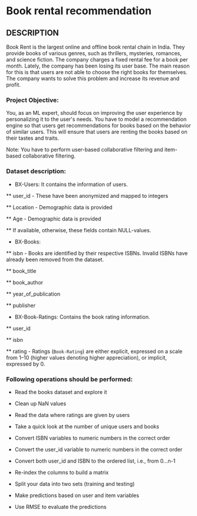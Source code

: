 # Book rental recommendation
## DESCRIPTION

Book Rent is the largest online and offline book rental chain in India. They provide books of various genres, such as thrillers, mysteries, romances, and science fiction. The company charges a fixed rental fee for a book per month. Lately, the company has been losing its user base. The main reason for this is that users are not able to choose the right books for themselves. The company wants to solve this problem and increase its revenue and profit. 

### Project Objective:

You, as an ML expert, should focus on improving the user experience by personalizing it to the user's needs. You have to model a recommendation engine so that users get recommendations for books based on the behavior of similar users. This will ensure that users are renting the books based on their tastes and traits.

Note: You have to perform user-based collaborative filtering and item-based collaborative filtering.

### Dataset description:

* BX-Users: It contains the information of users.

** user_id - These have been anonymized and mapped to integers

** Location - Demographic data is provided

** Age - Demographic data is provided

** If available, otherwise, these fields contain NULL-values.

 

* BX-Books: 

** isbn - Books are identified by their respective ISBNs. Invalid ISBNs have already been removed from the dataset.

** book_title

** book_author

** year_of_publication

** publisher


 

* BX-Book-Ratings: Contains the book rating information. 

** user_id

** isbn

** rating - Ratings (`Book-Rating`) are either explicit, expressed on a scale from 1–10 (higher values denoting higher appreciation), or implicit, expressed by 0.

 ### Following operations should be performed:

* Read the books dataset and explore it

* Clean up NaN values

* Read the data where ratings are given by users

* Take a quick look at the number of unique users and books

* Convert ISBN variables to numeric numbers in the correct order

* Convert the user_id variable to numeric numbers in the correct order

* Convert both user_id and ISBN to the ordered list, i.e., from 0...n-1

* Re-index the columns to build a matrix

* Split your data into two sets (training and testing)

* Make predictions based on user and item variables

* Use RMSE to evaluate the predictions
